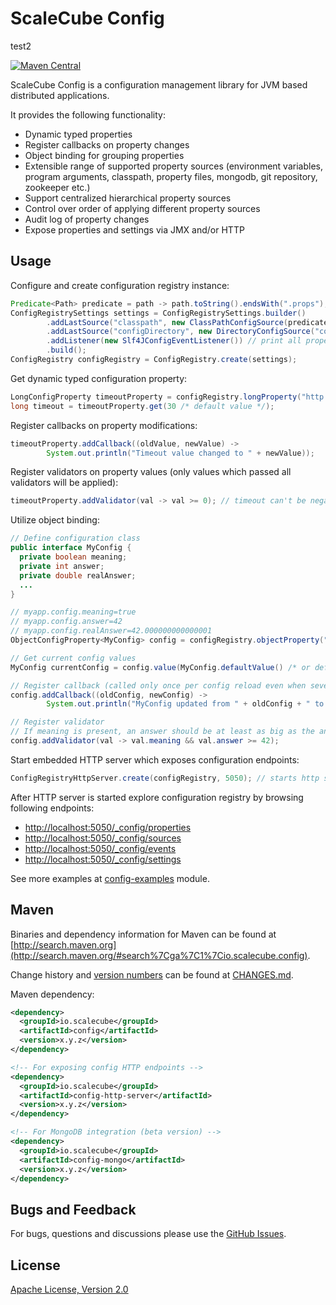 # ScaleCube Config
test2

[![Maven Central](https://maven-badges.herokuapp.com/maven-central/io.scalecube/config/badge.svg)](https://maven-badges.herokuapp.com/maven-central/io.scalecube/config)

ScaleCube Config is a configuration management library for JVM based distributed applications.

It provides the following functionality:
* Dynamic typed properties
* Register callbacks on property changes
* Object binding for grouping properties
* Extensible range of supported property sources (environment variables, program arguments, classpath, property files, mongodb, git repository, zookeeper etc.)
* Support centralized hierarchical property sources
* Control over order of applying different property sources
* Audit log of property changes
* Expose properties and settings via JMX and/or HTTP

## Usage

Configure and create configuration registry instance:

``` java
Predicate<Path> predicate = path -> path.toString().endsWith(".props"); // match by .props extension
ConfigRegistrySettings settings = ConfigRegistrySettings.builder()
        .addLastSource("classpath", new ClassPathConfigSource(predicate))
        .addLastSource("configDirectory", new DirectoryConfigSource("conf" /* base path */, predicate))
        .addListener(new Slf4JConfigEventListener()) // print all property changes to log
        .build();
ConfigRegistry configRegistry = ConfigRegistry.create(settings);
```

Get dynamic typed configuration property:

``` java
LongConfigProperty timeoutProperty = configRegistry.longProperty("http.request-timeout");
long timeout = timeoutProperty.get(30 /* default value */);
```

Register callbacks on property modifications:

``` java
timeoutProperty.addCallback((oldValue, newValue) ->
        System.out.println("Timeout value changed to " + newValue));
```

Register validators on property values (only values which passed all validators will be applied):
``` java
timeoutProperty.addValidator(val -> val >= 0); // timeout can't be negative
```

Utilize object binding:

``` java
// Define configuration class
public interface MyConfig {
  private boolean meaning;
  private int answer;
  private double realAnswer;
  ...
}

// myapp.config.meaning=true
// myapp.config.answer=42
// myapp.config.realAnswer=42.000000000000001
ObjectConfigProperty<MyConfig> config = configRegistry.objectProperty("myapp.config", MyConfig.class);

// Get current config values
MyConfig currentConfig = config.value(MyConfig.defaultValue() /* or default */);

// Register callback (called only once per config reload even when several properties changed)
config.addCallback((oldConfig, newConfig) ->
        System.out.println("MyConfig updated from " + oldConfig + " to " + newConfig));

// Register validator
// If meaning is present, an answer should be at least as big as the answer
config.addValidator(val -> val.meaning && val.answer >= 42);
```

Start embedded HTTP server which exposes configuration endpoints:

``` java
ConfigRegistryHttpServer.create(configRegistry, 5050); // starts http server on port 5050
```

After HTTP server is started explore configuration registry by browsing following endpoints:
* [http://localhost:5050/_config/properties](http://localhost:5050/_config/properties)
* [http://localhost:5050/_config/sources](http://localhost:5050/_config/sources)
* [http://localhost:5050/_config/events](http://localhost:5050/_config/events)
* [http://localhost:5050/_config/settings](http://localhost:5050/_config/settings)

See more examples at [config-examples](https://github.com/scalecube/config/tree/master/config-examples/src/main/java/io/scalecube/config/examples) module.

## Maven

Binaries and dependency information for Maven can be found at
[http://search.maven.org](http://search.maven.org/#search%7Cga%7C1%7Cio.scalecube.config).

Change history and [version numbers](http://semver.org/) can be found at [CHANGES.md](https://github.com/scalecube/config/blob/master/CHANGES.md).

Maven dependency:

``` xml
<dependency>
  <groupId>io.scalecube</groupId>
  <artifactId>config</artifactId>
  <version>x.y.z</version>
</dependency>

<!-- For exposing config HTTP endpoints -->
<dependency>
  <groupId>io.scalecube</groupId>
  <artifactId>config-http-server</artifactId>
  <version>x.y.z</version>
</dependency>

<!-- For MongoDB integration (beta version) -->
<dependency>
  <groupId>io.scalecube</groupId>
  <artifactId>config-mongo</artifactId>
  <version>x.y.z</version>
</dependency>

```

## Bugs and Feedback

For bugs, questions and discussions please use the [GitHub Issues](https://github.com/scalecube/config/issues).

## License

[Apache License, Version 2.0](https://github.com/scalecube/config/blob/master/LICENSE.txt)
